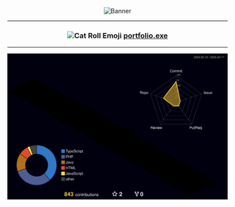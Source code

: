 <div align="center">
   <picture>
      <img src="https://res.cloudinary.com/dshviljjs/image/upload/v1720491349/68747470733a2f2f73332e616d617a6f6e6177732e636f6d2f776174747061642d6d656469612d736572766963652f53746f7279496d6167652f5453536f3831596d6837526772513d3d2d3433363534383738342e313533376132303864626638313063643635393635383931333531362e676966_xipevm.gif" alt="Banner">
   </picture>
   <hr style="height: 1px; border: none; background-color: #000;">
   <h3>
      <img src="https://emojis.slackmojis.com/emojis/images/1621024394/39092/cat-roll.gif?1621024394" width="28" alt="Cat Roll Emoji" />
      <a href="https://www.henryb.cc/" target="_blank" rel="noopener noreferrer">
      portfolio.exe
      </a>
   </h3>
   <hr style="height: 1px; border: none; background-color: #000;">
   <picture>
      <img src="./profile-3d-contrib/profile-night-rainbow.svg" alt="Profile 3D Contrib" >
   </picture>
</div>
